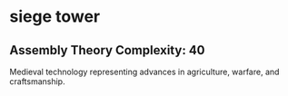 # siege tower

## Assembly Theory Complexity: 40
Medieval technology representing advances in agriculture, warfare, and craftsmanship.
